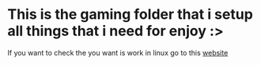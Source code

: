 # This is the gaming folder that i setup all things that i need for enjoy :>

If you want to check the you want is work in linux go to this [website](https://www.protondb.com/)
